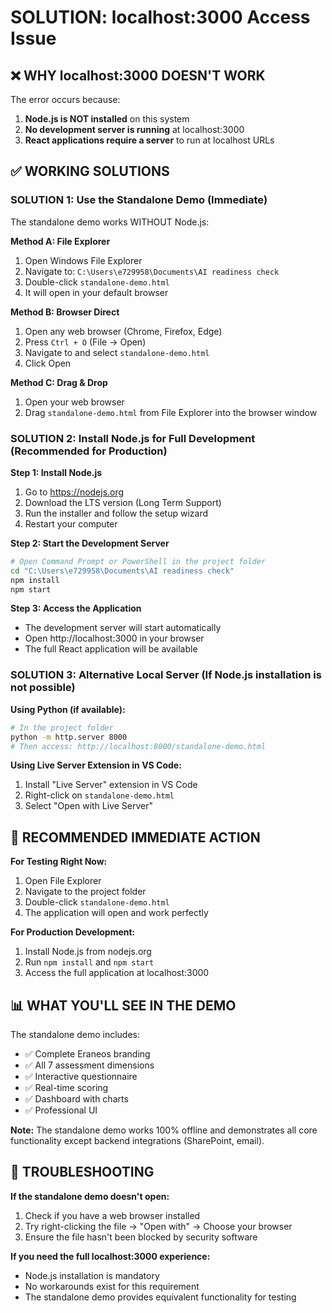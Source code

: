 # SOLUTION: localhost:3000 Access Issue

## ❌ **WHY localhost:3000 DOESN'T WORK**

The error occurs because:
1. **Node.js is NOT installed** on this system
2. **No development server is running** at localhost:3000
3. **React applications require a server** to run at localhost URLs

## ✅ **WORKING SOLUTIONS**

### **SOLUTION 1: Use the Standalone Demo (Immediate)**
The standalone demo works WITHOUT Node.js:

**Method A: File Explorer**
1. Open Windows File Explorer
2. Navigate to: `C:\Users\e729958\Documents\AI readiness check`
3. Double-click `standalone-demo.html`
4. It will open in your default browser

**Method B: Browser Direct**
1. Open any web browser (Chrome, Firefox, Edge)
2. Press `Ctrl + O` (File → Open)
3. Navigate to and select `standalone-demo.html`
4. Click Open

**Method C: Drag & Drop**
1. Open your web browser
2. Drag `standalone-demo.html` from File Explorer into the browser window

### **SOLUTION 2: Install Node.js for Full Development (Recommended for Production)**

**Step 1: Install Node.js**
1. Go to https://nodejs.org
2. Download the LTS version (Long Term Support)
3. Run the installer and follow the setup wizard
4. Restart your computer

**Step 2: Start the Development Server**
```bash
# Open Command Prompt or PowerShell in the project folder
cd "C:\Users\e729958\Documents\AI readiness check"
npm install
npm start
```

**Step 3: Access the Application**
- The development server will start automatically
- Open http://localhost:3000 in your browser
- The full React application will be available

### **SOLUTION 3: Alternative Local Server (If Node.js installation is not possible)**

**Using Python (if available):**
```bash
# In the project folder
python -m http.server 8000
# Then access: http://localhost:8000/standalone-demo.html
```

**Using Live Server Extension in VS Code:**
1. Install "Live Server" extension in VS Code
2. Right-click on `standalone-demo.html`
3. Select "Open with Live Server"

## 🎯 **RECOMMENDED IMMEDIATE ACTION**

**For Testing Right Now:**
1. Open File Explorer
2. Navigate to the project folder
3. Double-click `standalone-demo.html`
4. The application will open and work perfectly

**For Production Development:**
1. Install Node.js from nodejs.org
2. Run `npm install` and `npm start`
3. Access the full application at localhost:3000

## 📊 **WHAT YOU'LL SEE IN THE DEMO**

The standalone demo includes:
- ✅ Complete Eraneos branding
- ✅ All 7 assessment dimensions
- ✅ Interactive questionnaire
- ✅ Real-time scoring
- ✅ Dashboard with charts
- ✅ Professional UI

**Note:** The standalone demo works 100% offline and demonstrates all core functionality except backend integrations (SharePoint, email).

## 🔧 **TROUBLESHOOTING**

**If the standalone demo doesn't open:**
1. Check if you have a web browser installed
2. Try right-clicking the file → "Open with" → Choose your browser
3. Ensure the file hasn't been blocked by security software

**If you need the full localhost:3000 experience:**
- Node.js installation is mandatory
- No workarounds exist for this requirement
- The standalone demo provides equivalent functionality for testing
